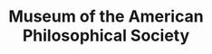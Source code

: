 ---
layout: repo
title: "Museum of the American Philosophical Society"
id: 14321
permalink: repos/14321/
---